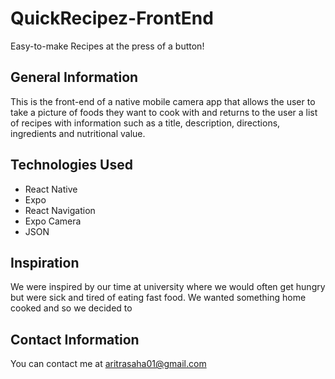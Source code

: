 # QuickRecipez-FrontEnd
Easy-to-make Recipes at the press of a button!
## General Information
This is the front-end of a native mobile camera app that allows the user to take a picture of foods they want to cook with and returns to the user a list of recipes with information such as a title, description, directions, ingredients and nutritional value.
## Technologies Used
* React Native
* Expo
* React Navigation
* Expo Camera
* JSON
## Inspiration
We were inspired by our time at university where we would often get hungry but were sick and tired of eating fast food. We wanted something home cooked and so we decided to 
## Contact Information
You can contact me at aritrasaha01@gmail.com
